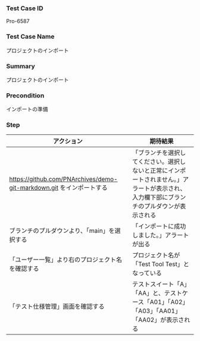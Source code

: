 ### Test Case ID
Pro-6587

### Test Case Name
プロジェクトのインポート

### Summary
プロジェクトのインポート

### Precondition
インポートの準備

### Step
| アクション      | 期待結果            |
|------------|-----------------|
| https://github.com/PNArchives/demo-git-markdown.git をインポートする | 「ブランチを選択してください。選択しないと正常にインポートされません。」アラートが表示され、入力欄下部にブランチのプルダウンが表示される |
| ブランチのプルダウンより、「main」を選択する | 「インポートに成功しました。」アラートが出る |
| 「ユーザー一覧」より右のプロジェクト名を確認する | プロジェクト名が「Test Tool Test」となっている |
| 「テスト仕様管理」画面を確認する | テストスイート「A」「AA」と、テストケース「A01」「A02」「A03」「AA01」「AA02」が表示される |
